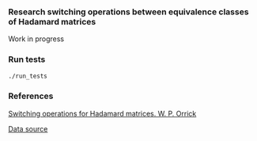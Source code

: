 ### Research switching operations between equivalence classes of Hadamard matrices

Work in progress


### Run tests
```bash
./run_tests
```

### References

[Switching operations for Hadamard matrices. W. P. Orrick](https://arxiv.org/pdf/math/0507515.pdf)

[Data source](http://neilsloane.com/hadamard/)

